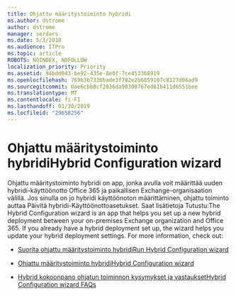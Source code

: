 ```yaml
---
title: Ohjattu määritystoiminto hybridi
ms.author: dstrome
author: dstrome
manager: serdars
ms.date: 5/3/2018
ms.audience: ITPro
ms.topic: article
ROBOTS: NOINDEX, NOFOLLOW
localization_priority: Priority
ms.assetid: 94bdd043-be92-435e-8e0f-7ce453368919
ms.openlocfilehash: 769b3b7336bade3f702e2b6859107c8127d06ad9
ms.sourcegitcommit: 0ae6cbb8cf2836da98300767ed81b411d6551bee
ms.translationtype: MT
ms.contentlocale: fi-FI
ms.lasthandoff: 01/30/2019
ms.locfileid: "29658256"
---
```

# <a name="hybrid-configuration-wizard"></a><span data-ttu-id="832b8-102">Ohjattu määritystoiminto hybridi</span><span class="sxs-lookup"><span data-stu-id="832b8-102">Hybrid Configuration wizard</span></span>

<span data-ttu-id="832b8-p101">Ohjattu määritystoiminto hybridi on app, jonka avulla voit määrittää uuden hybridi-käyttöönotto Office 365 ja paikallisen Exchange-organisaation välillä. Jos sinulla on jo hybridi käyttöönoton määrittäminen, ohjattu toiminto auttaa Päivitä hybridi-Käyttöönottoasetukset. Saat lisätietoja Tutustu:</span><span class="sxs-lookup"><span data-stu-id="832b8-p101">The Hybrid Configuration wizard is an app that helps you set up a new hybrid deployment between your on-premises Exchange organization and Office 365. If you already have a hybrid deployment set up, the wizard helps you update your hybrid deployment settings. For more information, check out:</span></span>
  
- [<span data-ttu-id="832b8-106">Suorita ohjattu määritystoiminto hybridi</span><span class="sxs-lookup"><span data-stu-id="832b8-106">Run Hybrid Configuration wizard</span></span>](https://technet.microsoft.com/library/mt595788%28v=exchg.150%29.aspx)
    
- [<span data-ttu-id="832b8-107">Ohjattu määritystoiminto hybridi</span><span class="sxs-lookup"><span data-stu-id="832b8-107">Hybrid Configuration wizard</span></span>](https://technet.microsoft.com/library/hh529921%28v=exchg.150%29.aspx)
    
- [<span data-ttu-id="832b8-108">Hybrid kokoonpano ohjatun toiminnon kysymykset ja vastaukset</span><span class="sxs-lookup"><span data-stu-id="832b8-108">Hybrid Configuration wizard FAQs</span></span>](https://technet.microsoft.com/library/mt488940%28v=exchg.150%29.aspx)
    


